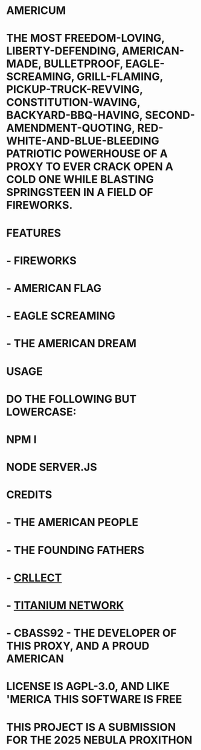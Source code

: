 # AMERICUM

# THE MOST FREEDOM-LOVING, LIBERTY-DEFENDING, AMERICAN-MADE, BULLETPROOF, EAGLE-SCREAMING, GRILL-FLAMING, PICKUP-TRUCK-REVVING, CONSTITUTION-WAVING, BACKYARD-BBQ-HAVING, SECOND-AMENDMENT-QUOTING, RED-WHITE-AND-BLUE-BLEEDING PATRIOTIC POWERHOUSE OF A PROXY TO EVER CRACK OPEN A COLD ONE WHILE BLASTING SPRINGSTEEN IN A FIELD OF FIREWORKS.

# FEATURES
# - FIREWORKS
# - AMERICAN FLAG
# - EAGLE SCREAMING
# - THE AMERICAN DREAM

# USAGE

# DO THE FOLLOWING BUT LOWERCASE:
# NPM I
# NODE SERVER.JS

# CREDITS
# - THE AMERICAN PEOPLE
# - THE FOUNDING FATHERS
# - [CRLLECT](https://github.com/crllect/How-to-make-an-ultraviolet-proxy)
# - [TITANIUM NETWORK](https://github.com/titaniumnetwork-dev/Ultraviolet)
# - CBASS92 - THE DEVELOPER OF THIS PROXY, AND A PROUD AMERICAN

# LICENSE IS AGPL-3.0, AND LIKE 'MERICA THIS SOFTWARE IS FREE
# THIS PROJECT IS A SUBMISSION FOR THE 2025 NEBULA PROXITHON